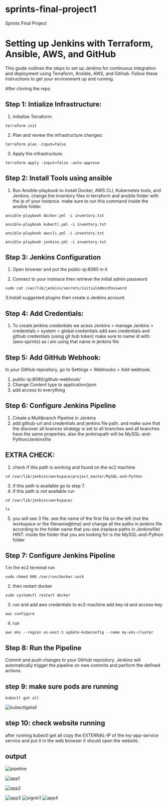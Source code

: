 # sprints-final-project1

Sprints Final Project
# Setting up Jenkins with Terraform, Ansible, AWS, and GitHub

This guide outlines the steps to set up Jenkins for continuous integration and deployment using Terraform, Ansible, AWS, and GitHub. Follow these instructions to get your environment up and running.

After cloning the repo

## Step 1: Intialize Infrastructure:

1. Initialize Terraform:
```shell
terraform init
```
2. Plan and review the infrastructure changes:
 
```shell
terraform plan -input=false
```
3. Apply the infrastructure:
   
```shell
terraform apply -input=false -auto-approve
```
## Step 2: Install Tools using ansible

1. Run Ansible-playbook to install Docker, AWS CLI, Kubernetes tools, and Jenkins.
   change the inventory files in terraform and ansible folder with the ip of your instance.
   make sure to run this command inside the ansible folder.
   
```shell
ansible-playbook docker.yml -i inventory.txt
```
```shell
ansible-playbook kubectl.yml -i inventory.txt
```
```shell
ansible-playbook awscli.yml -i inventory.txt
```
```shell
ansible-playbook jenkins.yml -i inventory.txt
```

## Step 3: Jenkins Configuration 

1. Open browser and put the public-ip:8080 in it

2. Connect to your instnace then retrieve the initial admin password

```shell
sudo cat /var/lib/jenkins/secrets/initialAdminPassword
```
3.Install suggested plugins then create a Jenkins  account.


## Step 4: Add Credentials:

1. To create jenkins credentials we acess Jenkins > manage Jenkins > credentials > system > global credentials 
   add aws credentials and github credentials (using git hub token)
   make sure to name id with: (aws-sprints) as i am using that name in jenkins file


## Step 5: Add GitHub Webhook:

In your GitHub repository, go to Settings > Webhooks > Add webhook.

1. public-ip:8080/github-webhook/
2. Change Content type to application/json
3. add access to everything



## Step 6: Configure Jenkins Pipeline

1. Create a Multibranch Pipeline in Jenkins
2. add github-url and credentials and jenkins file path. and make sure that the discover all brances strategy is set to all branches and all branches have the same properties. also the jenkinspath will be MySQL-and-Python/Jenkinsfile


## EXTRA CHECK:
1. check if this path is working and found on the ec2 machine
```shell
cd /var/lib/jenkins/workspace/project_master/MySQL-and-Python
```
3. if this path is available go to step 7.
4. if this path is not available run 
```shell
cd /var/lib/jenkins/workspace/
```
```shell
ls
```
5. you will see 3 file. see the name of the first file on the left (not the workspace or the filename@tmp) and change all the paths in jenkins file according to the folder name that you see.(replace paths in Jenkinsfile)
HINT: inside the folder that you are looking for is the MySQL-and-Python folder   


## Step 7: Configure Jenkins Pipeline
1.in the ec2 terminal run 
```shell
sudo chmod 666 /var/run/docker.sock
```
2. then restart docker
```shell
sudo systemctl restart docker
```
3. run and add aws credentials to ec2-machine add key-id and access-key
```shell
aws configure
```
4. run
```shell
aws eks --region us-east-1 update-kubeconfig --name my-eks-cluster
```

## Step 8: Run the Pipeline
Commit and push changes to your GitHub repository.
Jenkins will automatically trigger the pipeline on new commits and perform the defined actions.


## step 9: make sure pods are running
```shell
kubectl get all
```
![kubectlgetall](https://github.com/nourmohamed99/sprints-final-project1/assets/88977873/b74d253f-e046-4789-a2fe-759c822d86ce)

## step 10: check website running
after running kubectl get all copy the EXTERNAL-IP of the my-app-service service and put it in the web browser it should open the website.

## output 
![pipeline](https://github.com/nourmohamed99/sprints-final-project1/assets/88977873/b06b2727-3e15-4e66-aa90-f2bba1343f11)


![app1](https://github.com/nourmohamed99/sprints-final-project1/assets/88977873/c1173680-dc14-4a17-a2ab-18c49ad5c640)

![app2](https://github.com/nourmohamed99/sprints-final-project1/assets/88977873/dd9c36be-7423-49d7-acc9-0cd5cc5b93de)

![app3](https://github.com/nourmohamed99/sprints-final-project1/assets/88977873/1924d13d-edbb-49ed-9579-8c09bfa6d139)
![signin1](https://github.com/nourmohamed99/sprints-final-project1/assets/88977873/01572bdc-2a4f-4451-8e2a-1d06721e7412)
![app4](https://github.com/nourmohamed99/sprints-final-project1/assets/88977873/0603ff00-6d94-430a-b05c-0db7d279a721)
